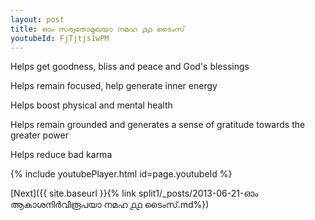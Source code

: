 ```yaml
---
layout: post
title: ഓം സര്വതോമുഖയാ നമഹ ൧൧ ടൈംസ്
youtubeId: FjTjtjs1wPM
---
```

 
 
Helps get goodness, bliss and peace and God's blessings
 
Helps remain focused, help generate inner energy 
 
Helps boost physical and mental health 
 
Helps remain grounded and generates a sense of gratitude towards the greater power 
 
Helps reduce bad karma
 
 
 
 


{% include youtubePlayer.html id=page.youtubeId %}
 
[Next]({{ site.baseurl }}{% link  split1/_posts/2013-06-21-ഓം ആകാശനിർവിരൂപയാ നമഹ ൧൧ ടൈംസ്.md%})
 
